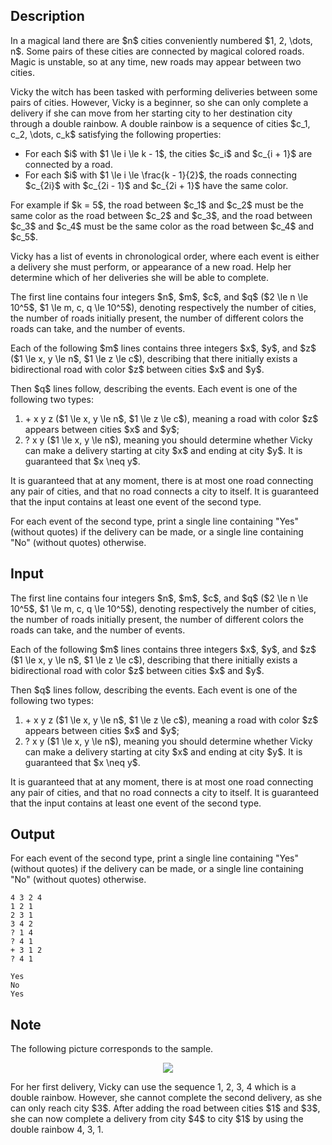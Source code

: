 ## Description

<div><p>In a magical land there are $n$ cities conveniently numbered $1, 2, \dots, n$. Some pairs of these cities are connected by magical colored roads. Magic is unstable, so at any time, new roads may appear between two cities.</p><p>Vicky the witch has been tasked with performing deliveries between some pairs of cities. However, Vicky is a beginner, so she can only complete a delivery if she can move from her starting city to her destination city through a <span class="tex-font-style-it">double rainbow</span>. A double rainbow is a sequence of cities $c_1, c_2, \dots, c_k$ satisfying the following properties:</p><ul> <li> For each $i$ with $1 \le i \le k - 1$, the cities $c_i$ and $c_{i + 1}$ are connected by a road. </li><li> For each $i$ with $1 \le i \le \frac{k - 1}{2}$, the roads connecting $c_{2i}$ with $c_{2i - 1}$ and $c_{2i + 1}$ have the same color. </li></ul><p>For example if $k = 5$, the road between $c_1$ and $c_2$ must be the same color as the road between $c_2$ and $c_3$, and the road between $c_3$ and $c_4$ must be the same color as the road between $c_4$ and $c_5$.</p><p>Vicky has a list of events in chronological order, where each event is either a delivery she must perform, or appearance of a new road. Help her determine which of her deliveries she will be able to complete.</p></div><div class="input-specification"><p>The first line contains four integers $n$, $m$, $c$, and $q$ ($2 \le n \le 10^5$, $1 \le m, c, q \le 10^5$), denoting respectively the number of cities, the number of roads initially present, the number of different colors the roads can take, and the number of events.</p><p>Each of the following $m$ lines contains three integers $x$, $y$, and $z$ ($1 \le x, y \le n$, $1 \le z \le c$), describing that there initially exists a bidirectional road with color $z$ between cities $x$ and $y$.</p><p>Then $q$ lines follow, describing the events. Each event is one of the following two types: </p><ol> <li> <span class="tex-font-style-tt">+ x y z</span> ($1 \le x, y \le n$, $1 \le z \le c$), meaning a road with color $z$ appears between cities $x$ and $y$; </li><li> <span class="tex-font-style-tt">? x y</span> ($1 \le x, y \le n$), meaning you should determine whether Vicky can make a delivery starting at city $x$ and ending at city $y$. It is guaranteed that $x \neq y$. </li></ol><p>It is guaranteed that at any moment, there is at most one road connecting any pair of cities, and that no road connects a city to itself. It is guaranteed that the input contains at least one event of the second type.</p></div><div class="output-specification"><p>For each event of the second type, print a single line containing "<span class="tex-font-style-tt">Yes</span>" (without quotes) if the delivery can be made, or a single line containing "<span class="tex-font-style-tt">No</span>" (without quotes) otherwise.</p></div>

## Input

<p>The first line contains four integers $n$, $m$, $c$, and $q$ ($2 \le n \le 10^5$, $1 \le m, c, q \le 10^5$), denoting respectively the number of cities, the number of roads initially present, the number of different colors the roads can take, and the number of events.</p><p>Each of the following $m$ lines contains three integers $x$, $y$, and $z$ ($1 \le x, y \le n$, $1 \le z \le c$), describing that there initially exists a bidirectional road with color $z$ between cities $x$ and $y$.</p><p>Then $q$ lines follow, describing the events. Each event is one of the following two types: </p><ol> <li> <span class="tex-font-style-tt">+ x y z</span> ($1 \le x, y \le n$, $1 \le z \le c$), meaning a road with color $z$ appears between cities $x$ and $y$; </li><li> <span class="tex-font-style-tt">? x y</span> ($1 \le x, y \le n$), meaning you should determine whether Vicky can make a delivery starting at city $x$ and ending at city $y$. It is guaranteed that $x \neq y$. </li></ol><p>It is guaranteed that at any moment, there is at most one road connecting any pair of cities, and that no road connects a city to itself. It is guaranteed that the input contains at least one event of the second type.</p>

## Output

<p>For each event of the second type, print a single line containing "<span class="tex-font-style-tt">Yes</span>" (without quotes) if the delivery can be made, or a single line containing "<span class="tex-font-style-tt">No</span>" (without quotes) otherwise.</p>





```input1
4 3 2 4
1 2 1
2 3 1
3 4 2
? 1 4
? 4 1
+ 3 1 2
? 4 1
```




```output1
Yes
No
Yes
```



## Note

<p>The following picture corresponds to the sample.</p><center> <img class="tex-graphics" src="file://latc212f.png" style="max-width: 100.0%;max-height: 100.0%;"> </center><p>For her first delivery, Vicky can use the sequence <span class="tex-font-style-tt">1, 2, 3, 4</span> which is a double rainbow. However, she cannot complete the second delivery, as she can only reach city $3$. After adding the road between cities $1$ and $3$, she can now complete a delivery from city $4$ to city $1$ by using the double rainbow <span class="tex-font-style-tt">4, 3, 1</span>.</p>
